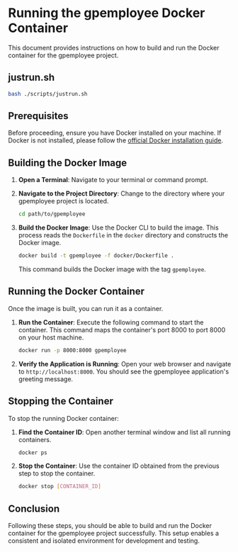 # Running the gpemployee Docker Container

This document provides instructions on how to build and run the Docker container for the gpemployee project.

## justrun.sh

```bash
bash ./scripts/justrun.sh
```

## Prerequisites

Before proceeding, ensure you have Docker installed on your machine. If Docker is not installed, please follow the [official Docker installation guide](https://docs.docker.com/get-docker/).

## Building the Docker Image

1. **Open a Terminal**: Navigate to your terminal or command prompt.

2. **Navigate to the Project Directory**: Change to the directory where your gpemployee project is located.
    ```bash
    cd path/to/gpemployee
    ```

3. **Build the Docker Image**: Use the Docker CLI to build the image. This process reads the `Dockerfile` in the `docker` directory and constructs the Docker image.
    ```bash
    docker build -t gpemployee -f docker/Dockerfile .
    ```
    This command builds the Docker image with the tag `gpemployee`.

## Running the Docker Container

Once the image is built, you can run it as a container.

1. **Run the Container**: Execute the following command to start the container. This command maps the container's port 8000 to port 8000 on your host machine.
    ```bash
    docker run -p 8000:8000 gpemployee
    ```

2. **Verify the Application is Running**: Open your web browser and navigate to `http://localhost:8000`. You should see the gpemployee application's greeting message.

## Stopping the Container

To stop the running Docker container:

1. **Find the Container ID**: Open another terminal window and list all running containers.
    ```bash
    docker ps
    ```

2. **Stop the Container**: Use the container ID obtained from the previous step to stop the container.
    ```bash
    docker stop [CONTAINER_ID]
    ```

## Conclusion

Following these steps, you should be able to build and run the Docker container for the gpemployee project successfully. This setup enables a consistent and isolated environment for development and testing.

